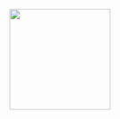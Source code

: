 
<p align="center">
  <img src="https://github-readme-stats.vercel.app/api/top-langs/?username=AmanQureshi0111&layout=compact&theme=tokyonight&langs_count=8" height="180"/>
</p>
